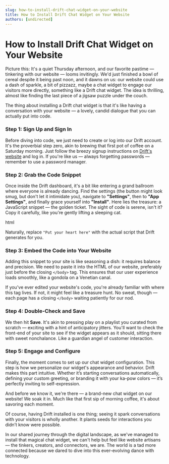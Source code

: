 ```yaml
---
slug: how-to-install-drift-chat-widget-on-your-website
title: How to Install Drift Chat Widget on Your Website
authors: [undirected]
---
```


# How to Install Drift Chat Widget on Your Website

Picture this: It's a quiet Thursday afternoon, and our favorite pastime — tinkering with our website — looms invitingly. We'd just finished a bowl of cereal despite it being past noon, and it dawns on us: our website could use a dash of sparkle, a bit of pizzazz, maybe a chat widget to engage our visitors more directly, something like a Drift chat widget. The idea is thrilling, almost like finding the last piece of a jigsaw puzzle under the couch.

The thing about installing a Drift chat widget is that it's like having a conversation with your website — a lovely, candid dialogue that you can actually put into code. 

### Step 1: Sign Up and Sign In

Before diving into code, we just need to create or log into our Drift account. It's the proverbial step zero, akin to brewing that first pot of coffee on a Saturday morning. Just follow the breezy signup instructions on [Drift's website](https://www.drift.com/) and log in. If you're like us — always forgetting passwords — remember to use a password manager.

### Step 2: Grab the Code Snippet

Once inside the Drift dashboard, it's a bit like entering a grand ballroom where everyone is already dancing. Find the settings (the button might look smug, but don't let it intimidate you), navigate to **"Settings"**, then to **"App Settings"**, and finally grace yourself into **"Install"**. Here lies the treasure: a JavaScript snippet — the golden ticket. The sight of code is serene, isn't it? Copy it carefully, like you're gently lifting a sleeping cat.

html
<script>
  "Put your heart here"
</script>


Naturally, replace `"Put your heart here"` with the actual script that Drift generates for you. 

### Step 3: Embed the Code into Your Website

Adding this snippet to your site is like seasoning a dish: it requires balance and precision. We need to paste it into the HTML of our website, preferably just before the closing `</body>` tag. This ensures that our user experience loads smoothly, like a gondola on a Venetian canal.

If you've ever edited your website's code, you're already familiar with where this tag lives. If not, it might feel like a treasure hunt. No sweat, though — each page has a closing `</body>` waiting patiently for our nod.

### Step 4: Double-Check and Save

We then hit **Save**. It's akin to pressing play on a playlist you curated from scratch — exciting with a hint of anticipatory jitters. You'll want to check the front-end of your site to see if the widget appears as it should, sitting there with sweet nonchalance. Like a guardian angel of customer interaction.

### Step 5: Engage and Configure

Finally, the moment comes to set up our chat widget configuration. This step is how we personalize our widget's appearance and behavior. Drift makes this part intuitive. Whether it’s starting conversations automatically, defining your custom greeting, or branding it with your ka-pow colors — it’s perfectly inviting to self-expression.

And before we know it, we're there — a brand-new chat widget on our website! We soak it in. Much like that first sip of morning coffee, it's about savoring each moment.

Of course, having Drift installed is one thing; seeing it spark conversations with your visitors is wholly another. It plants seeds for interactions you didn’t know were possible.

In our shared journey through the digital landscape, as we've managed to install that magical chat widget, we can't help but feel like website artisans — the tinkers, creators, and connectors, we are. The world is a tad more connected because we dared to dive into this ever-evolving dance with technology.